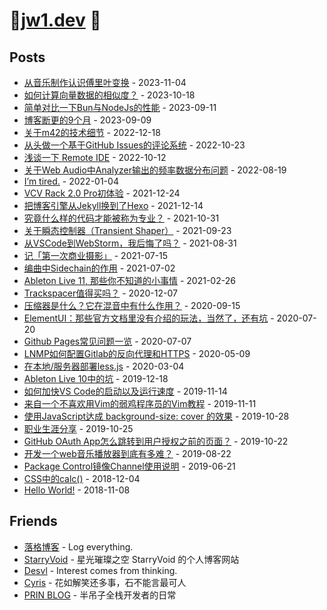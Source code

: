 
# 🙌[jw1.dev](https://jw1.dev) 🙌

## Posts

- [从音乐制作认识傅里叶变换](https://jw1.dev/2023/11/04/understanding-fourier-transform.html) - 2023-11-04 
- [如何计算向量数据的相似度？](https://jw1.dev/2023/10/18/a01.html) - 2023-10-18 
- [简单对比一下Bun与NodeJs的性能](https://jw1.dev/2023/09/11/bun-node-perf-diff.html) - 2023-09-11 
- [博客断更的9个月](https://jw1.dev/2023/09/09/a01.html) - 2023-09-09 
- [关于m42的技术细节](https://jw1.dev/2022/12/18/a01.html) - 2022-12-18 
- [从头做一个基于GitHub Issues的评论系统](https://jw1.dev/2022/10/23/a01.html) - 2022-10-23 
- [浅谈一下 Remote IDE](https://jw1.dev/2022/10/12/a01.html) - 2022-10-12 
- [关于Web Audio中Analyzer输出的频率数据分布问题](https://jw1.dev/2022/08/19/a01.html) - 2022-08-19 
- [I’m tired.](https://jw1.dev/2022/01/04/im-tired.html) - 2022-01-04 
- [VCV Rack 2.0 Pro初体验](https://jw1.dev/2021/12/24/vcvrack-2-pro-first-glance.html) - 2021-12-24 
- [把博客引擎从Jekyll换到了Hexo](https://jw1.dev/2021/12/14/a01.html) - 2021-12-14 
- [究竟什么样的代码才能被称为专业？](https://jw1.dev/2021/10/31/a01.html) - 2021-10-31 
- [关于瞬态控制器（Transient Shaper）](https://jw1.dev/2021/09/23/a01.html) - 2021-09-23 
- [从VSCode到WebStorm，我后悔了吗？](https://jw1.dev/2021/08/31/a01.html) - 2021-08-31 
- [记「第一次商业摄影」](https://jw1.dev/2021/07/15/a01.html) - 2021-07-15 
- [编曲中Sidechain的作用](https://jw1.dev/2021/07/02/a01.html) - 2021-07-02 
- [Ableton Live 11, 那些你不知道的小事情](https://jw1.dev/2021/02/26/a01.html) - 2021-02-26 
- [Trackspacer值得买吗？](https://jw1.dev/2020/12/07/a01.html) - 2020-12-07 
- [压缩器是什么？它在混音中有什么作用？](https://jw1.dev/2020/09/15/a01.html) - 2020-09-15 
- [ElementUI：那些官方文档里没有介绍的玩法，当然了，还有坑](https://jw1.dev/2020/07/20/a02.html) - 2020-07-20 
- [Github Pages常见问题一览](https://jw1.dev/2020/07/07/a01.html) - 2020-07-07 
- [LNMP如何配置Gitlab的反向代理和HTTPS](https://jw1.dev/2020/05/09/a01.html) - 2020-05-09 
- [在本地/服务器部署less.js](https://jw1.dev/2020/03/04/a01.html) - 2020-03-04 
- [Ableton Live 10中的坑](https://jw1.dev/2019/12/18/a01.html) - 2019-12-18 
- [如何加快VS Code的启动以及运行速度](https://jw1.dev/2019/11/14/a02.html) - 2019-11-14 
- [来自一个不喜欢用Vim的弱鸡程序员的Vim教程](https://jw1.dev/2019/11/11/a01.html) - 2019-11-11 
- [使用JavaScript达成 background-size: cover 的效果](https://jw1.dev/2019/10/28/a03.html) - 2019-10-28 
- [职业生涯分享](https://jw1.dev/2019/10/25/a02.html) - 2019-10-25 
- [GitHub OAuth App怎么跳转到用户授权之前的页面？](https://jw1.dev/2019/10/22/a01.html) - 2019-10-22 
- [开发一个web音乐播放器到底有多难？](https://jw1.dev/2019/08/22/a01.html) - 2019-08-22 
- [Package Control镜像Channel使用说明](https://jw1.dev/2019/06/21/a01.html) - 2019-06-21 
- [CSS中的calc()](https://jw1.dev/2018/12/04/a01.html) - 2018-12-04 
- [Hello World!](https://jw1.dev/2018/11/08/a01.html) - 2018-11-08 

## Friends

- [落格博客](https://www.logcg.com/) - Log everything.  
- [StarryVoid](https://starryvoid.com/) - 星光璀璨之空 StarryVoid 的个人博客网站  
- [Desvl](https://admiraldesvl.github.io) - Interest comes from thinking.  
- [Cyris](https://cyris.moe) - 花如解笑还多事，石不能言最可人  
- [PRIN BLOG](https://printempw.github.io/) - 半吊子全栈开发者的日常  
